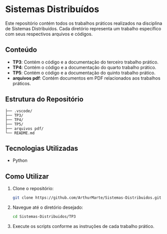 # Sistemas Distribuídos

Este repositório contém todos os trabalhos práticos realizados na disciplina de Sistemas Distribuídos. Cada diretório representa um trabalho específico com seus respectivos arquivos e códigos.

## Conteúdo

- **TP3**: Contém o código e a documentação do terceiro trabalho prático.
- **TP4**: Contém o código e a documentação do quarto trabalho prático.
- **TP5**: Contém o código e a documentação do quinto trabalho prático.
- **arquivos pdf**: Contém documentos em PDF relacionados aos trabalhos práticos.

## Estrutura do Repositório

```plaintext
├── .vscode/
├── TP3/
├── TP4/
├── TP5/
├── arquivos pdf/
└── README.md
```

## Tecnologias Utilizadas

- Python

## Como Utilizar

1. Clone o repositório:
   ```bash
   git clone https://github.com/ArthurMarte/Sistemas-Distribuidos.git
   ```
2. Navegue até o diretório desejado:
   ```bash
   cd Sistemas-Distribuidos/TP3
   ```
3. Execute os scripts conforme as instruções de cada trabalho prático.

